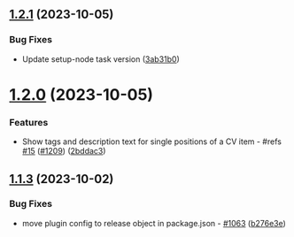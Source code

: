 ## [1.2.1](https://github.com/StegSchreck/AngularCV/compare/v1.2.0...v1.2.1) (2023-10-05)


### Bug Fixes

* Update setup-node task version ([3ab31b0](https://github.com/StegSchreck/AngularCV/commit/3ab31b0bdec4838aad11ba619f6f8bdf18964bb5))

# [1.2.0](https://github.com/StegSchreck/AngularCV/compare/v1.1.3...v1.2.0) (2023-10-05)


### Features

* Show tags and description text for single positions of a CV item - #refs [#15](https://github.com/StegSchreck/AngularCV/issues/15) ([#1209](https://github.com/StegSchreck/AngularCV/issues/1209)) ([2bddac3](https://github.com/StegSchreck/AngularCV/commit/2bddac33aea653dfcceb5cf07393ff12cbb1e38d))

## [1.1.3](https://github.com/StegSchreck/AngularCV/compare/v1.1.2...v1.1.3) (2023-10-02)


### Bug Fixes

* move plugin config to release object in package.json - [#1063](https://github.com/StegSchreck/AngularCV/issues/1063) ([b276e3e](https://github.com/StegSchreck/AngularCV/commit/b276e3ebc45bbd0a0fa617d5dddace531c6758a9))
